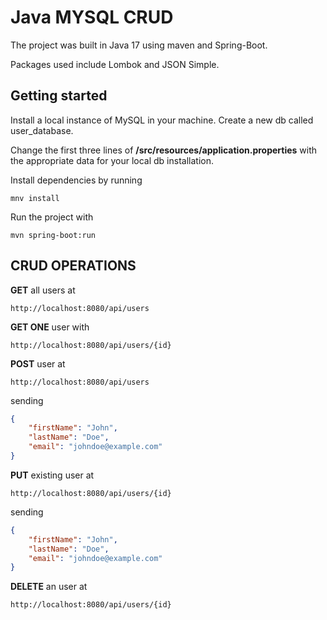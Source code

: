 # Java MYSQL CRUD

The project was built in Java 17 using maven and Spring-Boot.

Packages used include Lombok and JSON Simple.

## Getting started
Install a local instance of MySQL in your machine.
Create a new db called user_database.

Change the first three lines of **/src/resources/application.properties** with the appropriate data for your local db  installation.

Install dependencies by running 

```terminal
mnv install
```
Run the project with 
```terminal
mvn spring-boot:run
```
## CRUD OPERATIONS

**GET** all users at

```terminal
http://localhost:8080/api/users
```
**GET ONE** user with

```terminal
http://localhost:8080/api/users/{id}
```

**POST** user at

```terminal
http://localhost:8080/api/users
```
sending
```json
{
    "firstName": "John",
    "lastName": "Doe",
    "email": "johndoe@example.com"
}
```
**PUT** existing user at

```terminal
http://localhost:8080/api/users/{id}
```
sending
```json
{
    "firstName": "John",
    "lastName": "Doe",
    "email": "johndoe@example.com"
}
```
**DELETE** an user at
```terminal
http://localhost:8080/api/users/{id}
```